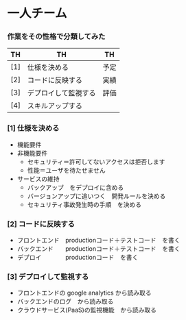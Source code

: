 # 一人チーム

### 作業をその性格で分類してみた

|  TH  |  TH  |  TH  |
| ---- | ---- | ---- |
| [1] | 仕様を決める | 予定 |
| [2] | コードに反映する | 実績 |
| [3] | デプロイして監視する | 評価 |
| [4] | スキルアップする ||

### [1] 仕様を決める

- 機能要件
- 非機能要件
    - セキュリティ＝許可してないアクセスは拒否します
    - 性能＝ユーザを待たせません
- サービスの維持
    - バックアップ　をデプロイに含める
    - バージョンアップに追いつく　開発ルールを決める
    - セキュリティ事故発生時の手順　を決める


### [2] コードに反映する

- フロントエンド　productionコード＋テストコード　を書く
- バックエンド　　productionコード＋テストコード　を書く
- デプロイ　　　　productionコード　を書く


### [3] デプロイして監視する

- フロントエンドの google analytics から読み取る
- バックエンドのログ　から読み取る
- クラウドサービス(PaaS)の監視機能　から読み取る

